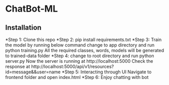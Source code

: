 # ChatBot-ML

Installation
---------------------------
*Step 1: Clone this repo
*Step 2: pip install requirements.txt
*Step 3: Train the model by running below command
        change to app directory and run 
        python training.py
        All the required classes, words, models will be generated to trained-data folder
*Step 4: change to root directory and run
        python server.py
        Now the server is running at http://localhost:5000
        Check the response at http://localhost:5000/api/v1/resources?id=message&&user=name
*Step 5: Interacting through UI
        Navigate to frontend folder and open index.html
*Step 6: Enjoy chatting with bot
